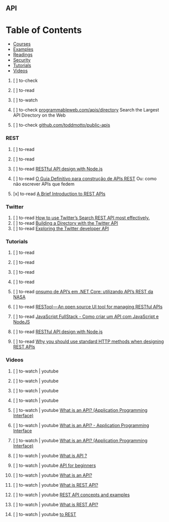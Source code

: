 ## API

# Table of Contents
<!-- MarkdownTOC depth=4 -->
  - [Courses](#courses)
  - [Examples](#examples)
  - [Readings](#readings)
  - [Security](#security)
  - [Tutorials](#tutorials)
  - [Videos](#videos)
<!-- /MarkdownTOC -->

  1. [ ] to-check []()
  1. [ ] to-read []()
  1. [ ] to-watch []()

  1. [ ] to-check [programmableweb.com/apis/directory](https://www.programmableweb.com/apis/directory) Search the Largest API Directory on the Web
  1. [ ] to-check [github.com/toddmotto/public-apis](https://github.com/toddmotto/public-apis)

### REST

  1. [ ] to-read []()
  1. [ ] to-read []()
  1. [ ] to-read [RESTful API design with Node.js](https://hackernoon.com/restful-api-design-with-node-js-26ccf66eab09)

  1. [ ] to-read [O Guia Definitivo para construção de APIs REST](https://medium.com/clebertech/o-guia-definitivo-para-constru%C3%A7%C3%A3o-de-apis-rest-470d0c885fe1) Ou: como não escrever APIs que fedem
  1. [x] to-read [A Brief Introduction to REST APIs](https://dev.to/benhayehudi/a-brief-introduction-to-rest-apis-172)

### Twitter

  1. [ ] to-read [How to use Twitter’s Search REST API most effectively.](https://dev.to/bhaskar_vk/how-to-use-twitters-search-rest-api-most-effectively)
  1. [ ] to-read [Building a Directory with the Twitter API](https://css-tricks.com/building-directory-twitter-api)
  1. [ ] to-read [Exploring the Twitter developer API](https://codeburst.io/exploring-the-twitter-developer-api-da824570332e)

### Tutorials

  1. [ ] to-read []()
  1. [ ] to-read []()
  1. [ ] to-read []()
  1. [ ] to-read []()
  1. [ ] to-read [onsumo de API’s em .NET Core: utilizando API’s REST da NASA](https://imasters.com.br/apis/consumo-de-apis-em-net-core-utilizando-apis-rest-da-nasa/)
  1. [ ] to-read [RESTool — An open source UI tool for managing RESTful APIs](https://medium.com/@danielsternlicht/restool-an-open-source-ui-tool-for-managing-restful-apis-32c18062502)
  1. [ ] to-read [JavaScript FullStack - Como criar um API com JavaScript e NodeJS](https://medium.com/collabcode/como-criar-um-api-rest-com-javascript-e-nodejs-como-plataforma-1f6c647a5a89)

  1. [ ] to-read [RESTful API design with Node.js](https://dev.to/adnanrahic/restful-api-design-with-nodejs)
  1. [ ] to-read [Why you should use standard HTTP methods when designing REST APIs](https://dev.to/suhas_chatekar/why-should-you-use-standard-http-methods-while-designing-rest-apis)

### Videos

  1. [ ] to-watch | youtube []()
  1. [ ] to-watch | youtube []()
  1. [ ] to-watch | youtube []()
  1. [ ] to-watch | youtube []()
  1. [ ] to-watch | youtube [What is an API? (Application Programming Interface)](https://www.youtube.com/watch?v=6STSHbdXQWI)
  1. [ ] to-watch | youtube [What is an API? - Application Programming Interface](https://www.youtube.com/watch?v=B9vPoCOP7oY)
  1. [ ] to-watch | youtube [What is an API? (Application Programming Interface)](https://www.youtube.com/watch?v=6STSHbdXQWI)

  1. [ ] to-watch | youtube [What is API ?](https://www.youtube.com/watch?v=tI8ijLpZaHk)
  1. [ ] to-watch | youtube [API for beginners](https://www.youtube.com/watch?v=oBW_VNg4qD0)
  1. [ ] to-watch | youtube [What is an API?](https://www.youtube.com/watch?v=s7wmiS2mSXY)

  1. [ ] to-watch | youtube [What is REST API?](https://www.youtube.com/watch?v=qVTAB8Z2VmA)
  1. [ ] to-watch | youtube [REST API concepts and examples](https://www.youtube.com/watch?v=7YcW25PHnAA)
  1. [ ] to-watch | youtube [What is REST API?](https://www.youtube.com/watch?v=qVTAB8Z2VmA)
  1. [ ] to-watch | youtube [ to REST](https://www.youtube.com/watch?v=YCcAE2SCQ6k)
